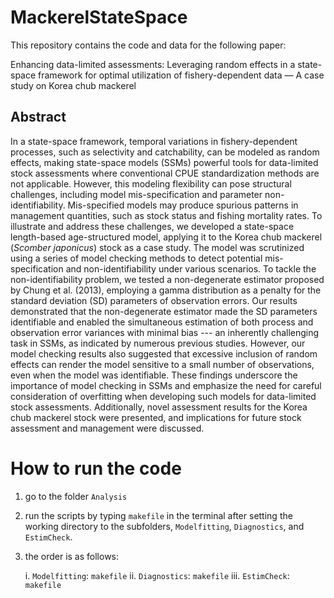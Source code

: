 # MackerelStateSpace

This repository contains the code and data for the following paper:

Enhancing data-limited assessments: Leveraging random effects in a state-space framework for optimal utilization of fishery-dependent data — A case study on Korea chub mackerel

## Abstract

In a state-space framework, temporal variations in fishery-dependent processes, such as selectivity and catchability, can be modeled as random effects, making state-space models (SSMs) powerful tools for data-limited stock assessments where conventional CPUE standardization methods are not applicable. However, this modeling flexibility can pose structural challenges, including model mis-specification and parameter non-identifiability. Mis-specified models may produce spurious patterns in management quantities, such as stock status and fishing mortality rates. To illustrate and address these challenges, we developed a state-space length-based age-structured model, applying it to the Korea chub mackerel (*Scomber japonicus*) stock as a case study. The model was scrutinized using a series of model checking methods to detect potential mis-specification and non-identifiability under various scenarios. To tackle the non-identifiability problem, we tested a non-degenerate estimator proposed by Chung et al. (2013), employing a gamma distribution as a penalty for the standard deviation (SD) parameters of observation errors. Our results demonstrated that the non-degenerate estimator made the SD parameters identifiable and enabled the simultaneous estimation of both process and observation error variances with minimal bias --- an inherently challenging task in SSMs, as indicated by numerous previous studies. However, our model checking results also suggested that excessive inclusion of random effects can render the model sensitive to a small number of observations, even when the model was identifiable. These findings underscore the importance of model checking in SSMs and emphasize the need for careful consideration of overfitting when developing such models for data-limited stock assessments. Additionally, novel assessment results for the Korea chub mackerel stock were presented, and implications for future stock assessment and management were discussed.


# How to run the code

1. go to the folder `Analysis`

2. run the scripts by typing `makefile` in the terminal after setting the working directory to the subfolders, `Modelfitting`, `Diagnostics`, and `EstimCheck`.

3. the order is as follows:

   i. `Modelfitting`: `makefile`
   ii. `Diagnostics`: `makefile`
   iii. `EstimCheck`: `makefile`


